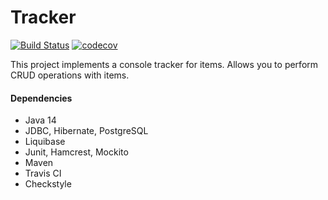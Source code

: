 Tracker
=============

[![Build Status](https://travis-ci.com/fortncom/job4j_tracker.svg?branch=master)](https://travis-ci.com/fortncom/job4j_tracker)
[![codecov](https://codecov.io/gh/fortncom/job4j_tracker/branch/master/graph/badge.svg)](https://codecov.io/gh/fortncom/job4j_tracker)

This project implements a console tracker for items. Allows you to perform 
CRUD operations with items.

#### Dependencies

* Java 14
* JDBC, Hibernate, PostgreSQL
* Liquibase
* Junit, Hamcrest, Mockito
* Maven
* Travis CI
* Checkstyle